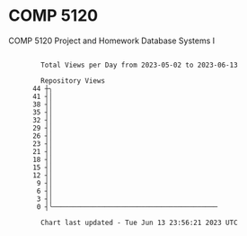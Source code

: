 # COMP 5120
COMP 5120 Project and Homework 
Database Systems I

```

        Total Views per Day from 2023-05-02 to 2023-06-13

        Repository Views
      44 ┼╮
      41 ┤│
      38 ┤│
      35 ┤│
      32 ┤│
      29 ┤│
      26 ┤│
      23 ┤│
      21 ┤│
      18 ┤│
      15 ┤│
      12 ┤│
       9 ┤│
       6 ┤│
       3 ┤│
       0 ┤╰─────────────────────────────────────────

        Chart last updated - Tue Jun 13 23:56:21 2023 UTC
        
```
